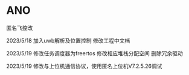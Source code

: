 # ANO
匿名飞控改


2023/5/18 加入uwb解析及位置控制 修改工程中文档

2023/5/19 修改任务调度器为freertos 修改相应堆栈分配空间 删除冗余驱动

2023/5/19 修改与上位机通信协议，使用匿名上位机V7.2.5.26调试